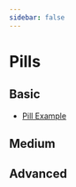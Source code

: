 ```yaml
---
sidebar: false
---
```


# Pills

## Basic
- [Pill Example](./pill-example.md)

## Medium

## Advanced
